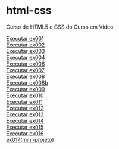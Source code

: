 # html-css
 Curso de HTML5 e CSS do Curso em Vídeo

<a href="https://joaolucas00.github.io/html-css/ex/ex001/index.html">Executar ex001</a> <br>
<a href="https://joaolucas00.github.io/html-css/ex/ex002/index.html">Executar ex002</a><br>
<a href="https://joaolucas00.github.io/html-css/ex/ex003/index.html">Executar ex003</a><br>
<a href="https://joaolucas00.github.io/html-css/ex/ex004/index.html">Executar ex004</a><br>
<a href="https://joaolucas00.github.io/html-css/ex/ex006/index.html">Executar ex006</a><br>
<a href="https://joaolucas00.github.io/html-css/ex/ex007/index.html">Executar ex007</a><br>
<a href="https://joaolucas00.github.io/html-css/ex/ex008/index.html">Executar ex008</a><br>
<a href="https://joaolucas00.github.io/html-css/ex/ex008b/index.html">Executar ex008b</a><br>
<a href="https://joaolucas00.github.io/html-css/ex/ex009/index.html">Executar ex009</a><br>
<a href="https://joaolucas00.github.io/html-css/ex/ex010/index.html">Executar ex010</a><br>
<a href="https://joaolucas00.github.io/html-css/ex/ex011/index.html">Executar ex011</a><br>
<a href="https://joaolucas00.github.io/html-css/ex/ex012/index.html">Executar ex012</a><br>
<a href="https://joaolucas00.github.io/html-css/ex/ex013/index.html">Executar ex013</a><br>
<a href="https://joaolucas00.github.io/html-css/ex/ex014/index.html">Executar ex014</a><br>
<a href="https://joaolucas00.github.io/html-css/ex/ex015/index.html">Executar ex015</a><br>
<a href="https://joaolucas00.github.io/html-css/ex/ex016/index.html">Executar ex016</a><br>
<a href="https://joaolucas00.github.io/html-css/ex/ex017(mini-projeto)/android.html">ex017(mini-projeto)</a><br>
